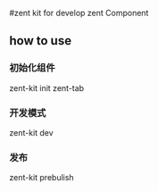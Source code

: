 #zent kit for develop zent Component

## how to use

### 初始化组件
zent-kit init zent-tab

### 开发模式
zent-kit dev

### 发布
zent-kit prebulish
